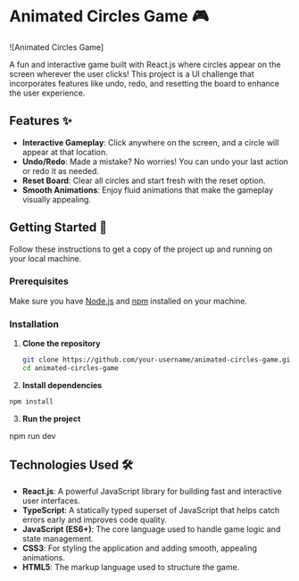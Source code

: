 # Animated Circles Game 🎮

![Animated Circles Game]

A fun and interactive game built with React.js where circles appear on the screen wherever the user clicks! This project is a UI challenge that incorporates features like undo, redo, and resetting the board to enhance the user experience.

## Features ✨

- **Interactive Gameplay**: Click anywhere on the screen, and a circle will appear at that location.
- **Undo/Redo**: Made a mistake? No worries! You can undo your last action or redo it as needed.
- **Reset Board**: Clear all circles and start fresh with the reset option.
- **Smooth Animations**: Enjoy fluid animations that make the gameplay visually appealing.

## Getting Started 🚀

Follow these instructions to get a copy of the project up and running on your local machine.

### Prerequisites

Make sure you have [Node.js](https://nodejs.org/) and [npm](https://www.npmjs.com/) installed on your machine.

### Installation

1. **Clone the repository**

   ```bash
   git clone https://github.com/your-username/animated-circles-game.git
   cd animated-circles-game

    ```
2. **Install dependencies**
  ```bash
  npm install
  ```
3. **Run the project**

  npm run dev

## Technologies Used 🛠️

- **React.js**: A powerful JavaScript library for building fast and interactive user interfaces.
- **TypeScript**: A statically typed superset of JavaScript that helps catch errors early and improves code quality.
- **JavaScript (ES6+)**: The core language used to handle game logic and state management.
- **CSS3**: For styling the application and adding smooth, appealing animations.
- **HTML5**: The markup language used to structure the game.